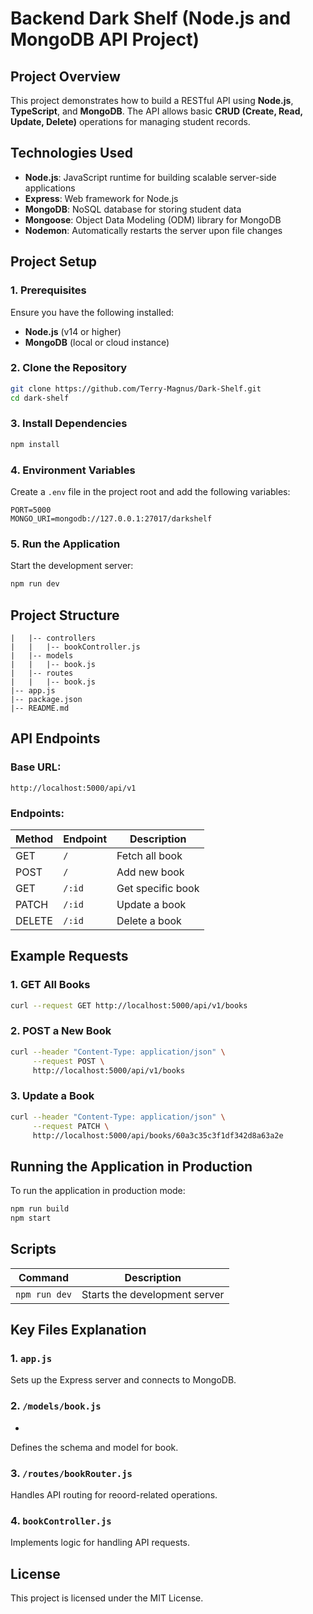 # Backend Dark Shelf (Node.js and MongoDB API Project)

## **Project Overview**

This project demonstrates how to build a RESTful API using **Node.js**, **TypeScript**, and **MongoDB**. The API allows basic **CRUD (Create, Read, Update, Delete)** operations for managing student records.

## **Technologies Used**

- **Node.js**: JavaScript runtime for building scalable server-side applications
- **Express**: Web framework for Node.js
- **MongoDB**: NoSQL database for storing student data
- **Mongoose**: Object Data Modeling (ODM) library for MongoDB
- **Nodemon**: Automatically restarts the server upon file changes

## **Project Setup**

### **1. Prerequisites**

Ensure you have the following installed:

- **Node.js** (v14 or higher)
- **MongoDB** (local or cloud instance)

### **2. Clone the Repository**

```bash
git clone https://github.com/Terry-Magnus/Dark-Shelf.git
cd dark-shelf
```

### **3. Install Dependencies**

```bash
npm install
```

### **4. Environment Variables**

Create a `.env` file in the project root and add the following variables:

```env
PORT=5000
MONGO_URI=mongodb://127.0.0.1:27017/darkshelf
```

### **5. Run the Application**

Start the development server:

```bash
npm run dev
```

## **Project Structure**

```
|   |-- controllers
|   |   |-- bookController.js
|   |-- models
|   |   |-- book.js
|   |-- routes
|   |   |-- book.js
|-- app.js
|-- package.json
|-- README.md
```

## **API Endpoints**

### **Base URL:**

```
http://localhost:5000/api/v1
```

### **Endpoints:**

| Method | Endpoint | Description       |
| ------ | -------- | ----------------- |
| GET    | `/`      | Fetch all book    |
| POST   | `/`      | Add new book      |
| GET    | `/:id`   | Get specific book |
| PATCH  | `/:id`   | Update a book     |
| DELETE | `/:id`   | Delete a book     |

## **Example Requests**

### **1. GET All Books**

```bash
curl --request GET http://localhost:5000/api/v1/books
```

### **2. POST a New Book**

```bash
curl --header "Content-Type: application/json" \
     --request POST \
     http://localhost:5000/api/v1/books
```

### **3. Update a Book**

```bash
curl --header "Content-Type: application/json" \
     --request PATCH \
     http://localhost:5000/api/books/60a3c35c3f1df342d8a63a2e
```

## **Running the Application in Production**

To run the application in production mode:

```bash
npm run build
npm start
```

## **Scripts**

| Command       | Description                   |
| ------------- | ----------------------------- |
| `npm run dev` | Starts the development server |

## **Key Files Explanation**

### **1. `app.js`**

Sets up the Express server and connects to MongoDB.

### **2. `/models/book.js`**

-

Defines the schema and model for book.

### **3. `/routes/bookRouter.js`**

Handles API routing for reoord-related operations.

### **4. `bookController.js`**

Implements logic for handling API requests.

## **License**

This project is licensed under the MIT License.
